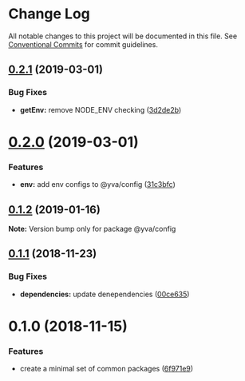 # Change Log

All notable changes to this project will be documented in this file.
See [Conventional Commits](https://conventionalcommits.org) for commit guidelines.

## [0.2.1](https://github.com/yva/yva-packages/compare/@yva/config@0.2.0...@yva/config@0.2.1) (2019-03-01)


### Bug Fixes

* **getEnv:** remove NODE_ENV checking ([3d2de2b](https://github.com/yva/yva-packages/commit/3d2de2b))





# [0.2.0](https://github.com/yva/yva-packages/compare/@yva/config@0.1.2...@yva/config@0.2.0) (2019-03-01)


### Features

* **env:** add env configs to @yva/config ([31c3bfc](https://github.com/yva/yva-packages/commit/31c3bfc))





## [0.1.2](https://github.com/yva/yva-packages/compare/@yva/config@0.1.1...@yva/config@0.1.2) (2019-01-16)

**Note:** Version bump only for package @yva/config





## [0.1.1](https://github.com/yva/yva-packages/compare/@yva/config@0.1.0...@yva/config@0.1.1) (2018-11-23)


### Bug Fixes

* **dependencies:** update denependencies ([00ce635](https://github.com/yva/yva-packages/commit/00ce635))





# 0.1.0 (2018-11-15)


### Features

* create a minimal set of common packages ([6f971e9](https://github.com/yva/yva-packages/commit/6f971e9))
